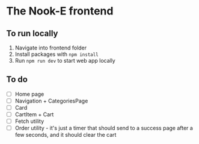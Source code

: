 # The Nook-E frontend

## To run locally
1. Navigate into frontend folder
2. Install packages with `npm install`
3. Run `npm run dev` to start web app locally

## To do
- [ ] Home page
- [ ] Navigation + CategoriesPage
- [ ] Card
- [ ] CartItem + Cart
- [ ] Fetch utility
- [ ] Order utility - it's just a timer that should send to a success page after a few seconds, and it should clear the cart
